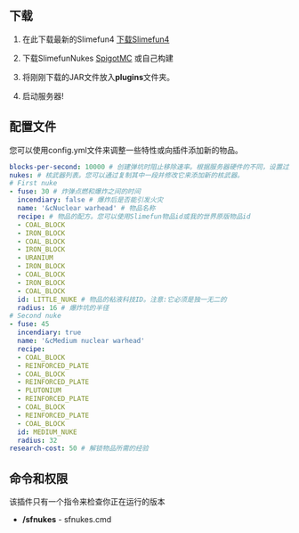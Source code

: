 ## 下载

1. 在此下载最新的Slimefun4 [下载Slimefun4](https://github.com/StarWishsama/Slimefun4/releases)

2. 下载SlimefunNukes [SpigotMC](https://www.spigotmc.org/resources/slimefunnukes.42670/) 或自己构建

3. 将刚刚下载的JAR文件放入**plugins**文件夹。

4. 启动服务器!

## 配置文件

您可以使用config.yml文件来调整一些特性或向插件添加新的物品。  

```yaml
blocks-per-second: 10000 # 创建弹坑时阻止移除速率。根据服务器硬件的不同，设置过高可能会导致延迟。
nukes: # 核武器列表。您可以通过复制其中一段并修改它来添加新的核武器。
# First nuke
- fuse: 30 # 炸弹点燃和爆炸之间的时间
  incendiary: false # 爆炸后是否能引发火灾
  name: '&cNuclear warhead' # 物品名称
  recipe: # 物品的配方。您可以使用Slimefun物品id或我的世界原版物品id
  - COAL_BLOCK
  - IRON_BLOCK
  - COAL_BLOCK
  - IRON_BLOCK
  - URANIUM
  - IRON_BLOCK
  - COAL_BLOCK
  - IRON_BLOCK
  - COAL_BLOCK
  id: LITTLE_NUKE # 物品的粘液科技ID。注意:它必须是独一无二的
  radius: 16 # 爆炸坑的半径
# Second nuke
- fuse: 45
  incendiary: true
  name: '&cMedium nuclear warhead'
  recipe:
  - COAL_BLOCK
  - REINFORCED_PLATE
  - COAL_BLOCK
  - REINFORCED_PLATE
  - PLUTONIUM
  - REINFORCED_PLATE
  - COAL_BLOCK
  - REINFORCED_PLATE
  - COAL_BLOCK
  id: MEDIUM_NUKE
  radius: 32
research-cost: 50 # 解锁物品所需的经验
```

## 命令和权限

该插件只有一个指令来检查你正在运行的版本

- **/sfnukes** - sfnukes.cmd
